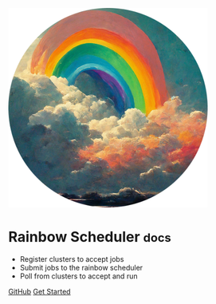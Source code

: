 
![logo](img/rainbow-circle-small.png)

# Rainbow Scheduler <small>docs</small>

- Register clusters to accept jobs
- Submit jobs to the rainbow scheduler
- Poll from clusters to accept and run

<style>
section.cover .cover-main > p:last-child a:last-child {
    background-color: #ffffff;
    color: black !important;
}

.github-corner svg {
    color: #fff;
    fill: #224852 !important;
}

section.cover .cover-main>p:last-child a {
    border: 1px solid #ffffff !important;
    color: white !important;
}

section.cover .cover-main {
    margin: 20px 16px 0;
}

.cover {
    background linear-gradient(to left bottom, hsl(182.12deg 57.05% 29.22%) 0%,hsl(250.96deg 50.34% 71.57%) 100%) !important;
    color: white;
}

.cover-main span {
    color: whitesmoke !important;
}
</style>

[GitHub](https://github.com/converged-computing/rainbow)
[Get Started](#rainbow-scheduler)
